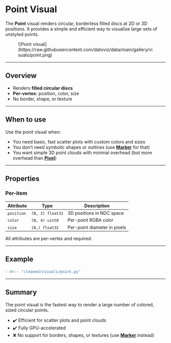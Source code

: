 # Point Visual

The **Point** visual renders circular, borderless filled discs at 2D or 3D positions. It provides a simple and efficient way to visualize large sets of unstyled points.

<figure markdown="span">
![Point visual](https://raw.githubusercontent.com/datoviz/data/main/gallery/visuals/point.png)
</figure>

---

## Overview

- Renders **filled circular discs**
- **Per-vertex**: position, color, size
- No border, shape, or texture

---

## When to use

Use the point visual when:

- You need basic, fast scatter plots with custom colors and sizes
- You don’t need symbolic shapes or outlines (use [**Marker**](marker.md) for that)
- You want simple 3D point clouds with minimal overhead (but more overhead than [**Pixel**](pixel.md))

---

## Properties

### Per-item

| Attribute | Type           | Description                      |
|-----------|----------------|----------------------------------|
| `position` | `(N, 3) float32` | 3D positions in NDC space       |
| `color`    | `(N, 4) uint8`   | Per-point RGBA color            |
| `size`     | `(N,) float32`   | Per-point diameter in pixels    |

All attributes are per-vertex and required.

---

## Example

```python
--8<-- "cleaned/visuals/point.py"
```

---

## Summary

The point visual is the fastest way to render a large number of colored, sized circular points.

* ✔️ Efficient for scatter plots and point clouds
* ✔️ Fully GPU-accelerated
* ❌ No support for borders, shapes, or textures (use [**Marker**](marker.md) instead)

